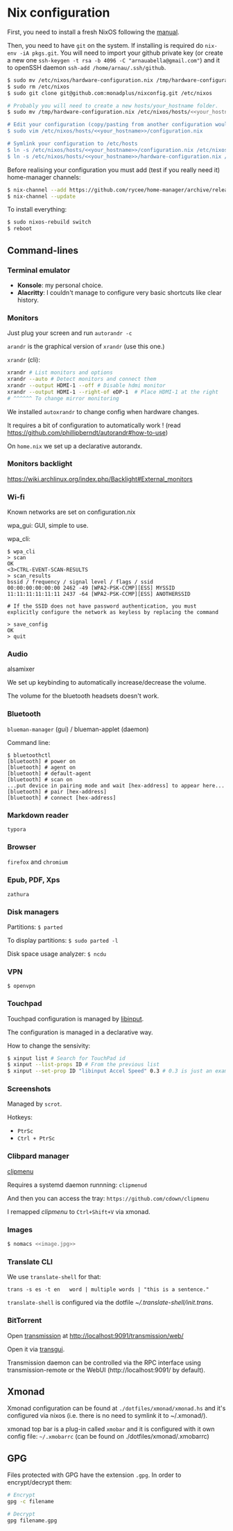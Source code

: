 # Nix configuration

First, you need to install a fresh NixOS following the [manual](https://nixos.org/nixos/manual/index.html#sec-installation).

Then, you need to have `git` on the system.
If installing is required do `nix-env -iA pkgs.git`.
You will need to import your github private key (or create a new one `ssh-keygen -t rsa -b 4096 -C "arnauabella@gmail.com"`)
and it to openSSH daemon `ssh-add /home/arnau/.ssh/github`.

```bash
$ sudo mv /etc/nixos/hardware-configuration.nix /tmp/hardware-configuration.nix
$ sudo rm /etc/nixos
$ sudo git clone git@github.com:monadplus/nixconfig.git /etc/nixos

# Probably you will need to create a new hosts/your_hostname folder.
$ sudo mv /tmp/hardware-configuration.nix /etc/nixos/hosts/<<your_hostname>>/hardware-configuration.nix

# Edit your configuration (copy/pasting from another configuration would help)
$ sudo vim /etc/nixos/hosts/<<your_hostname>>/configuration.nix

# Symlink your configuration to /etc/hosts
$ ln -s /etc/nixos/hosts/<<your_hostname>>/configuration.nix /etc/nixos/config.nix
$ ln -s /etc/nixos/hosts/<<your_hostname>>/hardware-configuration.nix /etc/nixos/hardware.nix
```

Before realising your configuration you must add (test if you really need it) home-manager channels:

```bash
$ nix-channel --add https://github.com/rycee/home-manager/archive/release-19.09.tar.gz home-manager
$ nix-channel --update
```

To install everything:

```bash
$ sudo nixos-rebuild switch
$ reboot
```

## Command-lines

### Terminal emulator

- __Konsole__: my personal choice.
- __Alacritty__: I couldn't manage to configure very basic shortcuts like clear history.

### Monitors

Just plug your screen and run `autorandr -c`

`arandr` is the graphical version of `xrandr` (use this one.)

`xrandr` (cli):

```bash
xrandr # List monitors and options
xrandr --auto # Detect monitors and connect them
xrandr --output HDMI-1 --off # Disable hdmi monitor
xrandr --output HDMI-1 --right-of eDP-1  # Place HDMI-1 at the right
# ^^^^^^ To change mirror monitoring
```

We installed `autoxrandr` to change config when hardware changes.

It requires a bit of configuration to automatically work ! (read https://github.com/phillipberndt/autorandr#how-to-use)

On `home.nix` we set up a declarative autorandx.

### Monitors backlight

https://wiki.archlinux.org/index.php/Backlight#External_monitors

### Wi-fi

Known networks are set on configuration.nix

wpa_gui: GUI, simple to use.

wpa_cli:

```
$ wpa_cli
> scan
OK
<3>CTRL-EVENT-SCAN-RESULTS
> scan_results
bssid / frequency / signal level / flags / ssid
00:00:00:00:00:00 2462 -49 [WPA2-PSK-CCMP][ESS] MYSSID
11:11:11:11:11:11 2437 -64 [WPA2-PSK-CCMP][ESS] ANOTHERSSID

# If the SSID does not have password authentication, you must explicitly configure the network as keyless by replacing the command

> save_config
OK
> quit
```

### Audio

alsamixer

We set up keybinding to automatically increase/decrease the volume.

The volume for the bluetooth headsets doesn't work.

### Bluetooth

`blueman-manager` (gui) / blueman-applet (daemon)

Command line:

```
$ bluetoothctl
[bluetooth] # power on
[bluetooth] # agent on
[bluetooth] # default-agent
[bluetooth] # scan on
...put device in pairing mode and wait [hex-address] to appear here...
[bluetooth] # pair [hex-address]
[bluetooth] # connect [hex-address]
```

### Markdown reader

`typora`

### Browser

`firefox` and `chromium`

### Epub, PDF, Xps

`zathura`

### Disk managers

Partitions: `$ parted`

To display partitions: `$ sudo parted -l`

Disk space usage analyzer: `$ ncdu`

### VPN

`$ openvpn`

### Touchpad

Touchpad configuration is managed by [libinput](https://wiki.archlinux.org/index.php/Libinput).

The configuration is managed in a declarative way.

How to change the sensivity:

```bash
$ xinput list # Search for TouchPad id
$ xinput --list-props ID # From the previous list
$ xinput --set-prop ID "libinput Accel Speed" 0.3 # 0.3 is just an example
```

### Screenshots

Managed by `scrot`.

Hotkeys:

- `PtrSc`
- `Ctrl + PtrSc`

### Clibpard manager

[clipmenu](https://github.com/cdown/clipmenu)

Requires a systemd daemon runnning: `clipmenud`

And then you can access the tray: `https://github.com/cdown/clipmenu`

I remapped _clipmenu_ to `Ctrl+Shift+V` via xmonad.

### Images

```bash
$ nomacs <<image.jpg>>
```

### Translate CLI

We use `translate-shell` for that:

```
trans -s es -t en   word | multiple words | "this is a sentence."
```

`translate-shell` is configured via the dotfile _~/.translate-shell/init.trans_.

### BitTorrent

Open [transmission](https://github.com/transmission/transmission) at <http://localhost:9091/transmission/web/>

Open it via [transgui](https://github.com/transmission-remote-gui/transgui).

Transmission daemon can be controlled via the RPC interface using transmission-remote or the WebUI (http://localhost:9091/ by default).

## Xmonad

Xmonad configuration can be found at `./dotfiles/xmonad/xmonad.hs` and it's configured via nixos (i.e. there is no need to symlink it to ~/.xmonad/).

xmonad top bar is a plug-in called `xmobar` and it is configured with it own config file: `~/.xmobarrc` (can be found on ./dotfiles/xmonad/.xmobarrc)

## GPG

Files protected with GPG have the extension `.gpg`.  In order to encrypt/decrypt them:

```bash
# Encrypt
gpg -c filename

# Decrypt
gpg filename.gpg
```
